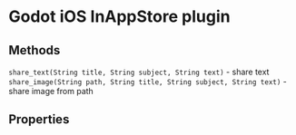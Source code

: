 # Godot iOS InAppStore plugin

## Methods

`share_text(String title, String subject, String text)` - share text
`share_image(String path, String title, String subject, String text)` - share image from path  
  

## Properties

